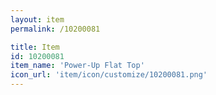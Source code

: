 ```yaml
---
layout: item
permalink: /10200081

title: Item
id: 10200081
item_name: 'Power-Up Flat Top'
icon_url: 'item/icon/customize/10200081.png'
---
```

